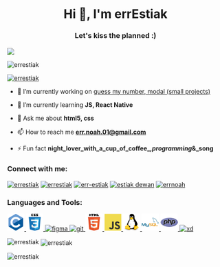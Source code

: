<h1 align="center">Hi 👋, I'm errEstiak</h1>
<h3 align="center">Let's kiss the planned :)</h3>

<img align="center" src="https://media.giphy.com/media/v1.Y2lkPTc5MGI3NjExMDQ5YTRkYzhhMzM2ZDhlMTdlMzY0ZDc2YTk4NDRjODQ4ZWIzYzUxOCZlcD12MV9pbnRlcm5hbF9naWZzX2dpZklkJmN0PWc/iRGS1CQ1zodBxsVCqW/giphy.gif">


<p align="left"> <img src="https://komarev.com/ghpvc/?username=errestiak&label=Profile%20views&color=0e75b6&style=flat" alt="errestiak" /> </p>

<p align="left"> <a href="https://github.com/ryo-ma/github-profile-trophy"><img src="https://github-profile-trophy.vercel.app/?username=errestiak" alt="errestiak"/></a> </p>

- 🔭 I’m currently working on [guess my number, modal (small projects)](https://github.com/errEstiak/small-projects-on-js.git)

- 🌱 I’m currently learning **JS, React Native**

- 💬 Ask me about **html5, css**

- 📫 How to reach me **err.noah.01@gmail.com**

- ⚡ Fun fact **night_lover_with_a_cup_of_coffee_,_programming_&_song**

<h3 align="left">Connect with me:</h3>
<p align="left">
<a href="https://codepen.io/errestiak" target="blank"><img align="center" src="https://raw.githubusercontent.com/rahuldkjain/github-profile-readme-generator/master/src/images/icons/Social/codepen.svg" alt="errestiak" height="30" width="40" /></a>
<a href="https://twitter.com/errestiak" target="blank"><img align="center" src="https://raw.githubusercontent.com/rahuldkjain/github-profile-readme-generator/master/src/images/icons/Social/twitter.svg" alt="errestiak" height="30" width="40" /></a>
<a href="https://linkedin.com/in/err-estiak" target="blank"><img align="center" src="https://raw.githubusercontent.com/rahuldkjain/github-profile-readme-generator/master/src/images/icons/Social/linked-in-alt.svg" alt="err-estiak" height="30" width="40" /></a>
<a href="https://fb.com/estiak dewan" target="blank"><img align="center" src="https://raw.githubusercontent.com/rahuldkjain/github-profile-readme-generator/master/src/images/icons/Social/facebook.svg" alt="estiak dewan" height="30" width="40" /></a>
<a href="https://dribbble.com/errnoah" target="blank"><img align="center" src="https://raw.githubusercontent.com/rahuldkjain/github-profile-readme-generator/master/src/images/icons/Social/dribbble.svg" alt="errnoah" height="30" width="40" /></a>
</p>

<h3 align="left">Languages and Tools:</h3>
<p align="left"> <a href="https://www.cprogramming.com/" target="_blank" rel="noreferrer"> <img src="https://raw.githubusercontent.com/devicons/devicon/master/icons/c/c-original.svg" alt="c" width="40" height="40"/> </a> <a href="https://www.w3schools.com/css/" target="_blank" rel="noreferrer"> <img src="https://raw.githubusercontent.com/devicons/devicon/master/icons/css3/css3-original-wordmark.svg" alt="css3" width="40" height="40"/> </a> <a href="https://www.figma.com/" target="_blank" rel="noreferrer"> <img src="https://www.vectorlogo.zone/logos/figma/figma-icon.svg" alt="figma" width="40" height="40"/> </a> <a href="https://git-scm.com/" target="_blank" rel="noreferrer"> <img src="https://www.vectorlogo.zone/logos/git-scm/git-scm-icon.svg" alt="git" width="40" height="40"/> </a> <a href="https://www.w3.org/html/" target="_blank" rel="noreferrer"> <img src="https://raw.githubusercontent.com/devicons/devicon/master/icons/html5/html5-original-wordmark.svg" alt="html5" width="40" height="40"/> </a> <a href="https://developer.mozilla.org/en-US/docs/Web/JavaScript" target="_blank" rel="noreferrer"> <img src="https://raw.githubusercontent.com/devicons/devicon/master/icons/javascript/javascript-original.svg" alt="javascript" width="40" height="40"/> </a> <a href="https://www.linux.org/" target="_blank" rel="noreferrer"> <img src="https://raw.githubusercontent.com/devicons/devicon/master/icons/linux/linux-original.svg" alt="linux" width="40" height="40"/> </a> <a href="https://www.mysql.com/" target="_blank" rel="noreferrer"> <img src="https://raw.githubusercontent.com/devicons/devicon/master/icons/mysql/mysql-original-wordmark.svg" alt="mysql" width="40" height="40"/> </a> <a href="https://www.php.net" target="_blank" rel="noreferrer"> <img src="https://raw.githubusercontent.com/devicons/devicon/master/icons/php/php-original.svg" alt="php" width="40" height="40"/> </a> <a href="https://www.adobe.com/products/xd.html" target="_blank" rel="noreferrer"> <img src="https://cdn.worldvectorlogo.com/logos/adobe-xd.svg" alt="xd" width="40" height="40"/> </a> </p>

<p><img align="left" src="https://github-readme-stats.vercel.app/api/top-langs?username=errestiak&show_icons=true&locale=en&layout=compact" alt="errestiak" /></p>

<p>&nbsp;<img align="center" src="https://github-readme-stats.vercel.app/api?username=errestiak&show_icons=true&locale=en" alt="errestiak" /></p>

<p><img align="center" src="https://github-readme-streak-stats.herokuapp.com/?user=errestiak&" alt="errestiak" /></p>
